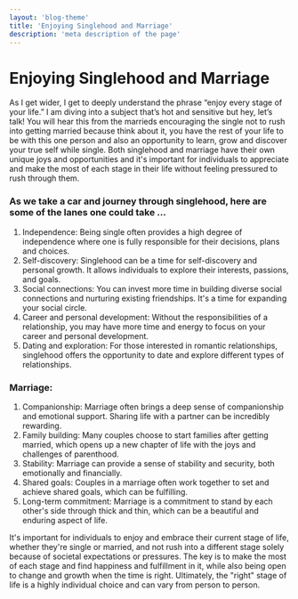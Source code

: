 ```yaml
---
layout: 'blog-theme'
title: 'Enjoying Singlehood and Marriage'
description: 'meta description of the page'
---
```


# Enjoying Singlehood and Marriage

As I get wider, I get to deeply understand the phrase “enjoy every stage of your life.” I am diving into a subject that’s hot and sensitive but hey, let’s talk! You will hear this from the marrieds encouraging the single not to rush into getting married because think about it, you have the rest of your life to be with this one person and also an opportunity to learn, grow and discover your true self while single. Both singlehood and marriage have their own unique joys and opportunities and it's important for individuals to appreciate and make the most of each stage in their life without feeling pressured to rush through them.

### As we take a car and journey through singlehood, here are some of the lanes one could take …
1. Independence: Being single often provides a high degree of independence where one is fully responsible for their decisions, plans and choices.
2.	Self-discovery: Singlehood can be a time for self-discovery and personal growth. It allows individuals to explore their interests, passions, and goals.
3.	Social connections: You can invest more time in building diverse social connections and nurturing existing friendships. It's a time for expanding your social circle.
4.	Career and personal development: Without the responsibilities of a relationship, you may have more time and energy to focus on your career and personal development.
5.	Dating and exploration: For those interested in romantic relationships, singlehood offers the opportunity to date and explore different types of relationships.

### Marriage:
1.	Companionship: Marriage often brings a deep sense of companionship and emotional support. Sharing life with a partner can be incredibly rewarding.
2.	Family building: Many couples choose to start families after getting married, which opens up a new chapter of life with the joys and challenges of parenthood.
3.	Stability: Marriage can provide a sense of stability and security, both emotionally and financially.
4.	Shared goals: Couples in a marriage often work together to set and achieve shared goals, which can be fulfilling.
5.	Long-term commitment: Marriage is a commitment to stand by each other's side through thick and thin, which can be a beautiful and enduring aspect of life.

It's important for individuals to enjoy and embrace their current stage of life, whether they're single or married, and not rush into a different stage solely because of societal expectations or pressures. The key is to make the most of each stage and find happiness and fulfillment in it, while also being open to change and growth when the time is right. Ultimately, the "right" stage of life is a highly individual choice and can vary from person to person.



